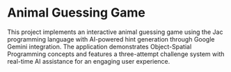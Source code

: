 # Animal Guessing Game

This project implements an interactive animal guessing game using the Jac programming language with AI-powered hint generation through Google Gemini integration. The application demonstrates Object-Spatial Programming concepts and features a three-attempt challenge system with real-time AI assistance for an engaging user experience.
